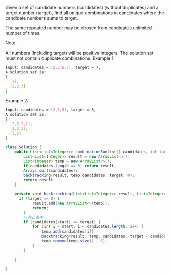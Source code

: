 Given a set of candidate numbers (candidates) (without duplicates) and a target number (target), find all unique combinations in candidates where the candidate numbers sums to target.

The same repeated number may be chosen from candidates unlimited number of times.

Note:

All numbers (including target) will be positive integers.
The solution set must not contain duplicate combinations.
Example 1:

``` bash txt
Input: candidates = [2,3,6,7], target = 7,
A solution set is:
[
  [7],
  [2,2,3]
]
```
Example 2:
``` bash txt
Input: candidates = [2,3,5], target = 8,
A solution set is:
[
  [2,2,2,2],
  [2,3,3],
  [3,5]
]
```
```java
class Solution {
    public List<List<Integer>> combinationSum(int[] candidates, int target) {
        List<List<Integer>> result = new ArrayList<>();
		List<Integer> temp = new ArrayList<>();
		if(candidates.length == 0) return result;
		Arrays.sort(candidates);
		backtracking(result, temp,candidates, target, 0);
		return result;
    }

    private void backtracking(List<List<Integer>> result, List<Integer> temp, int[] candidates, int target, int start) {
      if (target == 0) {
			result.add(new ArrayList<>(temp));
			return;
		}
        //终止条件
		if (candidates[start] <= target) {
			for (int i = start; i < candidates.length; i++) {
				temp.add(candidates[i]);
				backtracking(result, temp, candidates, target - candidates[i], i);
				temp.remove(temp.size() - 1);
			}
		}
    
    }
  
}




```